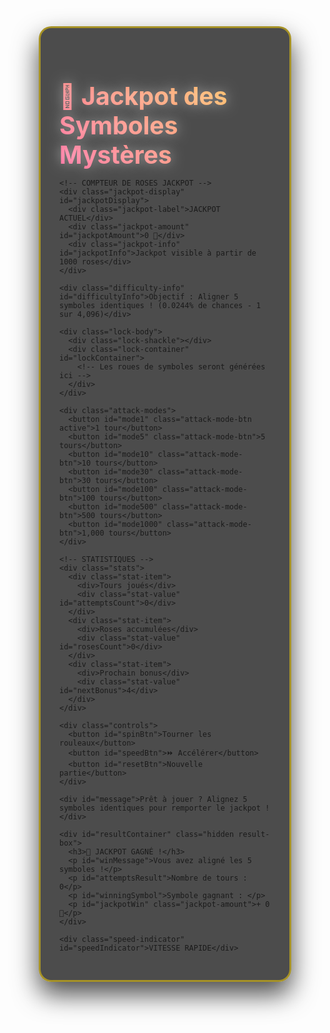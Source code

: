 
<!DOCTYPE html>
<html lang="fr">
<head>
  <meta charset="UTF-8">
  <meta name="viewport" content="width=device-width, initial-scale=1.0">
  <title>🎰 Jackpot des Symboles Mystères</title>
  <style>
    * {
      margin: 0;
      padding: 0;
      box-sizing: border-box;
    }

    body {
      font-family: 'Arial', sans-serif;
      background: linear-gradient(135deg, #1a1a2e, #16213e, #0f3460);
      color: #fff;
      text-align: center;
      min-height: 100vh;
      padding: 20px;
      display: flex;
      justify-content: center;
      align-items: center;
    }

    .game-container {
      max-width: 900px;
      width: 100%;
      background: rgba(0, 0, 0, 0.7);
      border-radius: 20px;
      padding: 30px;
      backdrop-filter: blur(10px);
      box-shadow: 0 20px 40px rgba(0, 0, 0, 0.7);
      border: 3px solid rgba(255, 215, 0, 0.5);
      position: relative;
      overflow: hidden;
    }

    .game-container::before {
      content: '';
      position: absolute;
      top: -5px;
      left: -5px;
      right: -5px;
      bottom: -5px;
      background: linear-gradient(45deg, #ffd700, #ff6b9d, #c44569, #ffd700);
      border-radius: 25px;
      z-index: -1;
      animation: borderGlow 3s linear infinite;
    }

    @keyframes borderGlow {
      0% { filter: hue-rotate(0deg); }
      100% { filter: hue-rotate(360deg); }
    }

    h1 {
      font-size: 2.8em;
      margin-bottom: 15px;
      text-shadow: 0 0 20px rgba(255, 255, 255, 0.5);
      background: linear-gradient(45deg, #ff6b9d, #feca57);
      -webkit-background-clip: text;
      -webkit-text-fill-color: transparent;
      background-clip: text;
    }

    .jackpot-display {
      background: linear-gradient(45deg, #e74c3c, #c0392b);
      padding: 15px;
      border-radius: 15px;
      margin: 15px 0;
      border: 3px solid gold;
      animation: jackpotPulse 2s infinite;
      box-shadow: 0 0 20px rgba(231, 76, 60, 0.5);
    }

    @keyframes jackpotPulse {
      0%, 100% { transform: scale(1); box-shadow: 0 0 20px rgba(231, 76, 60, 0.5); }
      50% { transform: scale(1.02); box-shadow: 0 0 30px rgba(231, 76, 60, 0.8); }
    }

    .jackpot-amount {
      font-size: 2.5em;
      font-weight: bold;
      color: gold;
      text-shadow: 0 0 10px rgba(0,0,0,0.8);
    }

    .jackpot-label {
      font-size: 1.2em;
      color: white;
      margin-bottom: 5px;
    }

    .lock-container {
      display: flex;
      justify-content: center;
      gap: 15px;
      margin: 30px 0;
      perspective: 1000px;
      flex-wrap: wrap;
    }

    .symbol-wheel {
      width: 80px;
      height: 120px;
      background: linear-gradient(145deg, #2c3e50, #34495e);
      border-radius: 10px;
      display: flex;
      justify-content: center;
      align-items: center;
      font-size: 3em;
      font-weight: bold;
      color: #feca57;
      box-shadow: 
        inset 0 0 10px rgba(0, 0, 0, 0.5),
        0 5px 15px rgba(0, 0, 0, 0.3);
      border: 3px solid #feca57;
      position: relative;
      overflow: hidden;
      transition: transform 0.3s;
    }

    .symbol-wheel:hover {
      transform: translateY(-5px);
    }

    .symbol-wheel::before {
      content: '';
      position: absolute;
      top: 0;
      left: 0;
      right: 0;
      height: 50%;
      background: linear-gradient(to bottom, rgba(255,255,255,0.1), transparent);
      pointer-events: none;
    }

    .symbol-wheel::after {
      content: '';
      position: absolute;
      top: 50%;
      left: 0;
      right: 0;
      height: 2px;
      background: #feca57;
      box-shadow: 0 0 10px #feca57;
    }

    .symbol-wheel.winning {
      animation: winPulse 0.5s ease-in-out 3;
      background: linear-gradient(145deg, #27ae60, #2ecc71);
      color: white;
    }

    @keyframes winPulse {
      0%, 100% { transform: scale(1); }
      50% { transform: scale(1.1); }
    }

    .symbol-wheel.spinning {
      animation: spinSymbol 0.1s linear infinite;
    }

    .symbol-wheel.fast-spin {
      animation: spinSymbol 0.03s linear infinite;
    }

    @keyframes spinSymbol {
      0% { transform: translateY(0); }
      50% { transform: translateY(-5px); }
      100% { transform: translateY(0); }
    }

    .symbol-image {
      width: 60px;
      height: 60px;
      object-fit: contain;
      filter: drop-shadow(0 0 5px rgba(255, 255, 255, 0.5));
    }

    .attack-modes {
      display: flex;
      justify-content: center;
      gap: 10px;
      margin: 20px 0;
      flex-wrap: wrap;
    }

    .attack-mode-btn {
      padding: 10px 15px;
      font-size: 14px;
      cursor: pointer;
      border: 2px solid rgba(255, 255, 255, 0.3);
      border-radius: 20px;
      background: rgba(255, 255, 255, 0.1);
      color: #fff;
      transition: all 0.3s ease;
      backdrop-filter: blur(5px);
      min-width: 60px;
      font-weight: bold;
    }

    .attack-mode-btn:hover {
      background: rgba(255, 255, 255, 0.2);
      transform: translateY(-2px);
    }

    .attack-mode-btn.active {
      background: linear-gradient(45deg, #ff6b9d, #feca57);
      border-color: #fff;
      box-shadow: 0 0 20px rgba(255, 255, 255, 0.5);
    }

    .controls {
      margin: 25px 0;
      display: flex;
      justify-content: center;
      flex-wrap: wrap;
      gap: 10px;
    }

    button {
      padding: 15px 30px;
      margin: 5px;
      font-size: 18px;
      cursor: pointer;
      border: none;
      border-radius: 50px;
      background: linear-gradient(45deg, #ff6b9d, #c44569);
      color: #fff;
      transition: all 0.3s ease;
      box-shadow: 0 5px 15px rgba(0, 0, 0, 0.3);
      text-transform: uppercase;
      font-weight: bold;
      letter-spacing: 1px;
      position: relative;
      overflow: hidden;
    }

    button::before {
      content: '';
      position: absolute;
      top: 0;
      left: -100%;
      width: 100%;
      height: 100%;
      background: linear-gradient(90deg, transparent, rgba(255,255,255,0.2), transparent);
      transition: 0.5s;
    }

    button:hover::before {
      left: 100%;
    }

    button:hover {
      transform: translateY(-3px);
      box-shadow: 0 8px 25px rgba(0, 0, 0, 0.4);
      background: linear-gradient(45deg, #feca57, #ff6b9d);
    }

    button:active {
      transform: translateY(0);
    }

    button:disabled {
      background: #555;
      cursor: not-allowed;
      transform: none;
      box-shadow: none;
    }

    button:disabled:hover::before {
      left: -100%;
    }

    #spinBtn {
      background: linear-gradient(45deg, #27ae60, #2ecc71);
      font-size: 20px;
      padding: 18px 40px;
    }

    #spinBtn:hover {
      background: linear-gradient(45deg, #2ecc71, #27ae60);
    }

    #speedBtn {
      background: linear-gradient(45deg, #3498db, #2980b9);
      font-size: 16px;
      padding: 15px 25px;
    }

    #speedBtn:hover {
      background: linear-gradient(45deg, #2980b9, #3498db);
    }

    #speedBtn.active {
      background: linear-gradient(45deg, #e74c3c, #c0392b);
      animation: pulseSpeed 1s infinite;
    }

    @keyframes pulseSpeed {
      0%, 100% { transform: scale(1); }
      50% { transform: scale(1.05); }
    }

    #message {
      margin: 20px 0;
      font-size: 1.3em;
      font-weight: bold;
      text-shadow: 0 0 10px rgba(255, 255, 255, 0.8);
      min-height: 40px;
      display: flex;
      align-items: center;
      justify-content: center;
    }

    .result-box {
      background: linear-gradient(135deg, rgba(39, 174, 96, 0.9), rgba(46, 204, 113, 0.9));
      padding: 20px;
      border-radius: 15px;
      margin: 20px 0;
      border: 2px solid rgba(255, 255, 255, 0.5);
      backdrop-filter: blur(10px);
      animation: fadeInUp 0.5s ease;
    }

    @keyframes fadeInUp {
      from {
        opacity: 0;
        transform: translateY(30px);
      }
      to {
        opacity: 1;
        transform: translateY(0);
      }
    }

    .hidden {
      display: none;
    }

    .stats {
      display: flex;
      justify-content: space-around;
      margin: 20px 0;
      background: rgba(255, 255, 255, 0.1);
      padding: 15px;
      border-radius: 10px;
      flex-wrap: wrap;
    }

    .stat-item {
      display: flex;
      flex-direction: column;
      margin: 5px 10px;
    }

    .stat-value {
      font-size: 1.8em;
      font-weight: bold;
      color: #feca57;
    }

    .win-animation {
      position: fixed;
      top: 0;
      left: 0;
      width: 100%;
      height: 100%;
      pointer-events: none;
      z-index: 1000;
      display: flex;
      justify-content: center;
      align-items: center;
    }

    .confetti {
      position: absolute;
      width: 10px;
      height: 10px;
      background: #feca57;
      opacity: 0;
    }

    @keyframes confettiFall {
      0% {
        transform: translateY(-100px) rotate(0deg);
        opacity: 1;
      }
      100% {
        transform: translateY(1000px) rotate(360deg);
        opacity: 0;
      }
    }

    .win-text {
      font-size: 5em;
      font-weight: bold;
      color: #feca57;
      text-shadow: 0 0 20px rgba(254, 202, 87, 0.8);
      animation: textPulse 1s ease-in-out infinite;
    }

    @keyframes textPulse {
      0%, 100% { transform: scale(1); }
      50% { transform: scale(1.1); }
    }

    .lock-body {
      width: 100%;
      max-width: 600px;
      height: 150px;
      background: linear-gradient(145deg, #8B4513, #A0522D);
      margin: 0 auto 20px;
      border-radius: 10px;
      position: relative;
      box-shadow: 0 10px 20px rgba(0,0,0,0.5);
      display: flex;
      justify-content: center;
      align-items: center;
    }

    .lock-shackle {
      position: absolute;
      top: -60px;
      left: 50%;
      transform: translateX(-50%);
      width: 120px;
      height: 80px;
      border: 15px solid #D2691E;
      border-bottom: none;
      border-radius: 60px 60px 0 0;
      z-index: 1;
    }

    .difficulty-info {
      margin: 10px 0;
      font-size: 1.1em;
      color: #feca57;
    }

    /* ANIMATIONS DE RÉCOMPENSE */
    .reward-animation {
      position: fixed;
      top: 0;
      left: 0;
      width: 100%;
      height: 100%;
      display: flex;
      justify-content: center;
      align-items: center;
      z-index: 9999;
      background: rgba(0, 0, 0, 0.95);
      animation: rewardFadeIn 0.8s ease;
    }

    @keyframes rewardFadeIn {
      from { 
        opacity: 0; 
        background: rgba(0, 0, 0, 0);
      }
      to { 
        opacity: 1; 
        background: rgba(0, 0, 0, 0.95);
      }
    }

    .reward-popup {
      background: linear-gradient(135deg, #ff6b9d, #feca57, #ff6b9d);
      padding: 40px;
      border-radius: 25px;
      text-align: center;
      max-width: 600px;
      animation: rewardScaleIn 0.8s ease;
      border: 4px solid gold;
      box-shadow: 0 0 50px rgba(255, 215, 0, 0.8);
      position: relative;
      overflow: hidden;
      z-index: 10000;
    }

    .reward-popup::before {
      content: '';
      position: absolute;
      top: -50%;
      left: -50%;
      width: 200%;
      height: 200%;
      background: linear-gradient(45deg, transparent, rgba(255,255,255,0.3), transparent);
      animation: shine 3s infinite;
      transform: rotate(45deg);
    }

    @keyframes shine {
      0% { transform: translateX(-100%) translateY(-100%) rotate(45deg); }
      100% { transform: translateX(100%) translateY(100%) rotate(45deg); }
    }

    @keyframes rewardScaleIn {
      from { 
        transform: scale(0.3) rotate(-10deg);
        opacity: 0;
      }
      to { 
        transform: scale(1) rotate(0deg);
        opacity: 1;
      }
    }

    .reward-popup-icon {
      font-size: 8em;
      margin-bottom: 20px;
      animation: rewardBounce 1s infinite, glow 2s infinite;
      filter: drop-shadow(0 0 20px rgba(255, 255, 255, 0.8));
    }

    @keyframes rewardBounce {
      0%, 100% { transform: translateY(0) scale(1); }
      50% { transform: translateY(-30px) scale(1.2); }
    }

    @keyframes glow {
      0%, 100% { filter: drop-shadow(0 0 20px rgba(255, 255, 255, 0.8)); }
      50% { filter: drop-shadow(0 0 40px rgba(255, 255, 255, 1)); }
    }

    .reward-popup-title {
      font-size: 3.5em;
      margin-bottom: 15px;
      color: white;
      text-shadow: 0 0 20px rgba(0,0,0,0.8);
      background: linear-gradient(45deg, #ff6b9d, #feca57);
      -webkit-background-clip: text;
      -webkit-text-fill-color: transparent;
      background-clip: text;
      animation: titlePulse 2s infinite;
    }

    @keyframes titlePulse {
      0%, 100% { transform: scale(1); }
      50% { transform: scale(1.1); }
    }

    .reward-popup-description {
      font-size: 1.5em;
      margin-bottom: 25px;
      color: white;
      font-weight: bold;
      text-shadow: 0 0 10px rgba(0,0,0,0.5);
    }

    .reward-close {
      padding: 15px 30px;
      background: linear-gradient(45deg, #2ecc71, #27ae60);
      border: none;
      border-radius: 50px;
      color: white;
      font-size: 1.3em;
      cursor: pointer;
      transition: all 0.3s;
      font-weight: bold;
      box-shadow: 0 5px 15px rgba(0,0,0,0.3);
      z-index: 10001;
    }

    .reward-close:hover {
      background: linear-gradient(45deg, #27ae60, #2ecc71);
      transform: scale(1.1);
      box-shadow: 0 8px 25px rgba(0,0,0,0.4);
    }

    .speed-indicator {
      position: absolute;
      top: 10px;
      right: 10px;
      background: linear-gradient(45deg, #e74c3c, #c0392b);
      color: white;
      padding: 5px 10px;
      border-radius: 15px;
      font-size: 0.8em;
      font-weight: bold;
      display: none;
    }

    /* COULEURS POUR CHAQUE SYMBOLE */
    .symbol-1 { border-color: #9b59b6; }
    .symbol-2 { border-color: #e74c3c; }
    .symbol-3 { border-color: #f39c12; }
    .symbol-4 { border-color: #34495e; }
    .symbol-5 { border-color: #7f8c8d; }
    .symbol-6 { border-color: #27ae60; }
    .symbol-7 { border-color: #8e44ad; }
    .symbol-8 { border-color: #d35400; }

    .symbol-1.winning { background: linear-gradient(145deg, #8e44ad, #9b59b6); }
    .symbol-2.winning { background: linear-gradient(145deg, #c0392b, #e74c3c); }
    .symbol-3.winning { background: linear-gradient(145deg, #e67e22, #f39c12); }
    .symbol-4.winning { background: linear-gradient(145deg, #2c3e50, #34495e); }
    .symbol-5.winning { background: linear-gradient(145deg, #636e72, #7f8c8d); }
    .symbol-6.winning { background: linear-gradient(145deg, #27ae60, #2ecc71); }
    .symbol-7.winning { background: linear-gradient(145deg, #8e44ad, #9b59b6); }
    .symbol-8.winning { background: linear-gradient(145deg, #e67e22, #f39c12); }

    .jackpot-hidden {
      opacity: 0.3;
      filter: blur(3px);
    }

    .jackpot-visible {
      opacity: 1;
      filter: none;
    }

    @media (max-width: 768px) {
      .game-container {
        padding: 20px;
        margin: 10px;
      }
      
      h1 {
        font-size: 2.2em;
      }
      
      .symbol-wheel {
        width: 70px;
        height: 100px;
      }
      
      .symbol-image {
        width: 50px;
        height: 50px;
      }
      
      button {
        padding: 12px 25px;
        font-size: 16px;
      }
      
      #spinBtn {
        font-size: 18px;
        padding: 15px 30px;
      }

      .attack-mode-btn {
        padding: 8px 12px;
        font-size: 12px;
        min-width: 50px;
      }

      .controls {
        flex-direction: column;
        align-items: center;
      }
    }

    @media (max-width: 480px) {
      .symbol-wheel {
        width: 60px;
        height: 90px;
      }
      
      .symbol-image {
        width: 40px;
        height: 40px;
      }
      
      .lock-container {
        gap: 8px;
      }

      .attack-modes {
        gap: 5px;
      }

      .attack-mode-btn {
        padding: 6px 10px;
        font-size: 11px;
        min-width: 45px;
      }
    }
  </style>
</head>
<body>
  <div class="game-container">
    <h1>🎰 Jackpot des Symboles Mystères</h1>
    
    <!-- COMPTEUR DE ROSES JACKPOT -->
    <div class="jackpot-display" id="jackpotDisplay">
      <div class="jackpot-label">JACKPOT ACTUEL</div>
      <div class="jackpot-amount" id="jackpotAmount">0 🌹</div>
      <div class="jackpot-info" id="jackpotInfo">Jackpot visible à partir de 1000 roses</div>
    </div>

    <div class="difficulty-info" id="difficultyInfo">Objectif : Aligner 5 symboles identiques ! (0.0244% de chances - 1 sur 4,096)</div>
    
    <div class="lock-body">
      <div class="lock-shackle"></div>
      <div class="lock-container" id="lockContainer">
        <!-- Les roues de symboles seront générées ici -->
      </div>
    </div>

    <div class="attack-modes">
      <button id="mode1" class="attack-mode-btn active">1 tour</button>
      <button id="mode5" class="attack-mode-btn">5 tours</button>
      <button id="mode10" class="attack-mode-btn">10 tours</button>
      <button id="mode30" class="attack-mode-btn">30 tours</button>
      <button id="mode100" class="attack-mode-btn">100 tours</button>
      <button id="mode500" class="attack-mode-btn">500 tours</button>
      <button id="mode1000" class="attack-mode-btn">1,000 tours</button>
    </div>

    <!-- STATISTIQUES -->
    <div class="stats">
      <div class="stat-item">
        <div>Tours joués</div>
        <div class="stat-value" id="attemptsCount">0</div>
      </div>
      <div class="stat-item">
        <div>Roses accumulées</div>
        <div class="stat-value" id="rosesCount">0</div>
      </div>
      <div class="stat-item">
        <div>Prochain bonus</div>
        <div class="stat-value" id="nextBonus">4</div>
      </div>
    </div>

    <div class="controls">
      <button id="spinBtn">Tourner les rouleaux</button>
      <button id="speedBtn">⏩ Accélérer</button>
      <button id="resetBtn">Nouvelle partie</button>
    </div>

    <div id="message">Prêt à jouer ? Alignez 5 symboles identiques pour remporter le jackpot !</div>

    <div id="resultContainer" class="hidden result-box">
      <h3>🎉 JACKPOT GAGNÉ !</h3>
      <p id="winMessage">Vous avez aligné les 5 symboles !</p>
      <p id="attemptsResult">Nombre de tours : 0</p>
      <p id="winningSymbol">Symbole gagnant : </p>
      <p id="jackpotWin" class="jackpot-amount">+ 0 🌹</p>
    </div>

    <div class="speed-indicator" id="speedIndicator">VITESSE RAPIDE</div>
  </div>

  <script>
    // Variables du jeu
    let symbols = [];
    let attempts = 0;
    let isSpinning = false;
    let winAnimationActive = false;
    let attackMode = 1;
    let currentDifficulty = 5; // 5 symboles (niveau 2 uniquement)
    let isFastMode = false;
    let lastWinningSymbol = null;
    let rosesCount = 0;
    let jackpotAmount = 0;
    let bonusCounter = 0;

    // Symboles disponibles avec le symbole remplacé
    const symbolTypes = [
      { 
        type: 'symbol1', 
        image: 'https://i.ibb.co/whJNdnxZ/symbol1.png', 
        name: 'Symbole 1',
        colorClass: 'symbol-1'
      },
      { 
        type: 'symbol2', 
        image: 'https://i.ibb.co/ymsZKVwn/symbol2.png', 
        name: 'Symbole 2',
        colorClass: 'symbol-2'
      },
      { 
        type: 'symbol3', 
        image: 'https://i.ibb.co/gbf2RYFk/symbol3.png', 
        name: 'Symbole 3',
        colorClass: 'symbol-3'
      },
      { 
        type: 'symbol4', 
        image: 'https://i.ibb.co/sv8c6sRK/symbol4.png', 
        name: 'Symbole 4',
        colorClass: 'symbol-4'
      },
      { 
        type: 'symbol5', 
        image: 'https://i.ibb.co/Xr6J8bfK/symbol5.png', 
        name: 'Symbole 5',
        colorClass: 'symbol-5'
      },
      { 
        type: 'symbol6', 
        image: 'https://i.ibb.co/prk8cpBr/symbol6.png',  // Symbole remplacé
        name: 'Symbole 6',
        colorClass: 'symbol-6'
      },
      { 
        type: 'symbol7', 
        image: 'https://i.ibb.co/2fBDM0x/symbol7.png', 
        name: 'Symbole 7',
        colorClass: 'symbol-7'
      },
      { 
        type: 'symbol8', 
        image: 'https://i.ibb.co/gbnj5Qzw/symbol8.png', 
        name: 'Symbole 8',
        colorClass: 'symbol-8'
      }
    ];

    // Éléments DOM
    const lockContainer = document.getElementById('lockContainer');
    const spinBtn = document.getElementById('spinBtn');
    const speedBtn = document.getElementById('speedBtn');
    const resetBtn = document.getElementById('resetBtn');
    const message = document.getElementById('message');
    const resultContainer = document.getElementById('resultContainer');
    const attemptsCount = document.getElementById('attemptsCount');
    const rosesCountElement = document.getElementById('rosesCount');
    const nextBonusElement = document.getElementById('nextBonus');
    const jackpotAmountElement = document.getElementById('jackpotAmount');
    const jackpotDisplay = document.getElementById('jackpotDisplay');
    const jackpotInfo = document.getElementById('jackpotInfo');
    const attemptsResult = document.getElementById('attemptsResult');
    const winMessage = document.getElementById('winMessage');
    const winningSymbolElement = document.getElementById('winningSymbol');
    const jackpotWinElement = document.getElementById('jackpotWin');
    const difficultyInfo = document.getElementById('difficultyInfo');
    const speedIndicator = document.getElementById('speedIndicator');

    // Initialisation du jeu
    function initGame() {
      attempts = 0;
      rosesCount = 0;
      jackpotAmount = 0;
      bonusCounter = 0;
      symbols = Array(currentDifficulty).fill(0).map(() => getRandomSymbol());
      updateDisplay();
      updateStats();
      resultContainer.classList.add('hidden');
      updateDifficultyInfo();
      message.textContent = `Prêt à jouer ? Alignez ${currentDifficulty} symboles identiques pour remporter le jackpot !`;
      spinBtn.disabled = false;
      removeWinClasses();
      updateJackpotDisplay();
    }

    // Mettre à jour les statistiques
    function updateStats() {
      attemptsCount.textContent = attempts;
      rosesCountElement.textContent = rosesCount;
      nextBonusElement.textContent = 4 - (bonusCounter % 4);
    }

    // Mettre à jour l'affichage du jackpot
    function updateJackpotDisplay() {
      jackpotAmountElement.textContent = `${jackpotAmount} 🌹`;
      
      if (jackpotAmount >= 1000) {
        jackpotDisplay.classList.remove('jackpot-hidden');
        jackpotDisplay.classList.add('jackpot-visible');
        jackpotInfo.textContent = `Jackpot progressif ! Gagnez ${jackpotAmount} roses !`;
      } else {
        jackpotDisplay.classList.remove('jackpot-visible');
        jackpotDisplay.classList.add('jackpot-hidden');
        jackpotInfo.textContent = `Jackpot visible à partir de 1000 roses`;
      }
    }

    // Obtenir un symbole aléatoire
    function getRandomSymbol() {
      return Math.floor(Math.random() * symbolTypes.length);
    }

    // Mise à jour de l'affichage des symboles
    function updateDisplay() {
      lockContainer.innerHTML = '';
      
      symbols.forEach((symbolIndex, index) => {
        const symbolElement = document.createElement('div');
        symbolElement.className = `symbol-wheel ${symbolTypes[symbolIndex].colorClass}`;
        symbolElement.id = `symbol${index + 1}`;
        
        const symbolData = symbolTypes[symbolIndex];
        const img = document.createElement('img');
        img.src = symbolData.image;
        img.alt = symbolData.name;
        img.className = 'symbol-image';
        symbolElement.appendChild(img);
        
        lockContainer.appendChild(symbolElement);
      });
    }

    // Mise à jour des informations de difficulté
    function updateDifficultyInfo() {
      difficultyInfo.textContent = `Objectif : Aligner 5 symboles identiques ! (0.0244% de chances - 1 sur 4,096)`;
    }

    // Supprimer les classes de victoire
    function removeWinClasses() {
      document.querySelectorAll('.symbol-wheel').forEach(symbol => {
        symbol.classList.remove('winning');
        symbol.classList.remove('spinning');
        symbol.classList.remove('fast-spin');
        
        symbolTypes.forEach((sym, index) => {
          symbol.classList.remove(sym.colorClass);
        });
        
        const currentSymbol = symbols[parseInt(symbol.id.replace('symbol', '')) - 1];
        if (currentSymbol !== undefined) {
          symbol.classList.add(symbolTypes[currentSymbol].colorClass);
        }
      });
    }

    // Vérifier la victoire
    function checkWin() {
      const firstSymbol = symbols[0];
      for (let i = 1; i < symbols.length; i++) {
        if (symbols[i] !== firstSymbol) {
          return false;
        }
      }
      
      lastWinningSymbol = firstSymbol;
      return true;
    }

    // Gérer le bonus de roses
    function handleRoseBonus() {
      bonusCounter++;
      
      // Ajouter une rose seulement tous les 4 tours
      if (bonusCounter % 4 === 0) {
        rosesCount += 1;
        jackpotAmount += 1;
        message.textContent = `🌹 +1 rose ajoutée au jackpot !`;
        
        updateStats();
        updateJackpotDisplay();
      }
    }

    // Animation de rotation d'un symbole
    function spinSymbol(index) {
      return new Promise(resolve => {
        const symbolElement = document.getElementById(`symbol${index + 1}`);
        if (!symbolElement) return resolve();
        
        if (isFastMode) {
          symbolElement.classList.add('spinning', 'fast-spin');
        } else {
          symbolElement.classList.add('spinning');
        }
        
        let spins = 0;
        const maxSpins = isFastMode ? 5 + Math.floor(Math.random() * 5) : 10 + Math.floor(Math.random() * 10);
        const spinInterval = isFastMode ? 30 : 100;
        
        const spinIntervalId = setInterval(() => {
          symbols[index] = getRandomSymbol();
          updateSingleSymbol(index);
          spins++;
          
          if (spins >= maxSpins) {
            clearInterval(spinIntervalId);
            symbolElement.classList.remove('spinning', 'fast-spin');
            setTimeout(resolve, isFastMode ? 20 : 100);
          }
        }, spinInterval);
      });
    }

    // Mettre à jour un seul symbole
    function updateSingleSymbol(index) {
      const symbolElement = document.getElementById(`symbol${index + 1}`);
      if (!symbolElement) return;
      
      symbolTypes.forEach(sym => {
        symbolElement.classList.remove(sym.colorClass);
      });
      
      const symbolData = symbolTypes[symbols[index]];
      symbolElement.classList.add(symbolData.colorClass);
      
      symbolElement.innerHTML = '';
      const img = document.createElement('img');
      img.src = symbolData.image;
      img.alt = symbolData.name;
      img.className = 'symbol-image';
      symbolElement.appendChild(img);
    }

    // Basculer le mode accéléré
    function toggleSpeedMode() {
      isFastMode = !isFastMode;
      
      if (isFastMode) {
        speedBtn.classList.add('active');
        speedBtn.innerHTML = '⏩ Ralenti';
        speedIndicator.style.display = 'block';
        message.textContent = 'Mode accéléré activé !';
      } else {
        speedBtn.classList.remove('active');
        speedBtn.innerHTML = '⏩ Accélérer';
        speedIndicator.style.display = 'none';
        message.textContent = 'Mode normal activé';
      }
    }

    // Afficher la récompense
    function showReward() {
      const rewardAnimation = document.createElement('div');
      rewardAnimation.className = 'reward-animation';
      
      rewardAnimation.innerHTML = `
        <div class="reward-popup">
          <div class="reward-popup-icon">
            <img src="${symbolTypes[lastWinningSymbol].image}" alt="${symbolTypes[lastWinningSymbol].name}" style="width: 100px; height: 100px;">
          </div>
          <div class="reward-popup-title">JACKPOT GAGNÉ !</div>
          <div class="reward-popup-description">Vous avez remporté ${jackpotAmount} roses !</div>
          <button class="reward-close">CONTINUER</button>
        </div>
      `;
      
      document.body.appendChild(rewardAnimation);
      
      const closeButton = rewardAnimation.querySelector('.reward-close');
      closeButton.addEventListener('click', () => {
        document.body.removeChild(rewardAnimation);
      });
      
      setTimeout(() => {
        if (document.body.contains(rewardAnimation)) {
          document.body.removeChild(rewardAnimation);
        }
      }, 7000);
    }

    // Tourner tous les symboles
    async function spinAllSymbols() {
      if (isSpinning) return;
      
      isSpinning = true;
      spinBtn.disabled = true;
      message.textContent = "Les rouleaux tournent...";
      
      for (let coup = 0; coup < attackMode; coup++) {
        let canWin = true;
        let firstSymbol = null;
        
        // Faire tourner les symboles un par un et s'arrêter dès qu'il n'y a plus de chance
        for (let i = 0; i < currentDifficulty && canWin; i++) {
          await spinSymbol(i);
          
          if (i === 0) {
            // Premier symbole : on garde sa valeur comme référence
            firstSymbol = symbols[0];
          } else {
            // Symboles suivants : vérifier s'ils sont identiques au premier
            if (symbols[i] !== firstSymbol) {
              canWin = false;
              message.textContent = `Pas de chance... Symbole ${i + 1} différent !`;
            }
          }
        }
        
        attempts++;
        
        // Gérer le bonus de roses
        handleRoseBonus();
        updateStats();
        
        if (canWin && checkWin()) {
          await winGame();
          break;
        } else if (coup < attackMode - 1) {
          await new Promise(resolve => setTimeout(resolve, isFastMode ? 100 : 300));
        }
      }
      
      if (!checkWin()) {
        const symbolCounts = {};
        symbols.forEach(symbolIndex => {
          const symbolName = symbolTypes[symbolIndex].name;
          symbolCounts[symbolName] = (symbolCounts[symbolName] || 0) + 1;
        });
        
        const maxCount = Math.max(...Object.values(symbolCounts));
        message.textContent = `Maximum ${maxCount} symboles identiques - Jackpot: ${jackpotAmount} roses`;
      }
      
      isSpinning = false;
      spinBtn.disabled = false;
    }

    // Gestion de la victoire
    async function winGame() {
      winAnimationActive = true;
      const winningSymbol = symbolTypes[lastWinningSymbol];
      message.textContent = `🎉 JACKPOT ! Vous avez aligné ${currentDifficulty} ${winningSymbol.name}s ! 🎉`;
      
      for (let i = 0; i < currentDifficulty; i++) {
        setTimeout(() => {
          const symbolElement = document.getElementById(`symbol${i + 1}`);
          if (symbolElement) symbolElement.classList.add('winning');
        }, i * 200);
      }
      
      winMessage.textContent = `Vous avez aligné ${currentDifficulty} ${winningSymbol.name}s !`;
      attemptsResult.textContent = `Nombre de tours : ${attempts}`;
      winningSymbolElement.textContent = `Symbole gagnant : ${winningSymbol.name}`;
      jackpotWinElement.textContent = `+ ${jackpotAmount} 🌹`;
      
      await new Promise(resolve => setTimeout(resolve, 1500));
      resultContainer.classList.remove('hidden');
      
      showReward();
      
      setTimeout(() => {
        winAnimationActive = false;
      }, 5000);
    }

    // Définir le mode d'attaque
    function setAttackMode(mode) {
      attackMode = mode;
      
      document.querySelectorAll('.attack-mode-btn').forEach(btn => {
        btn.classList.remove('active');
      });
      
      document.getElementById(`mode${mode}`).classList.add('active');
      
      spinBtn.textContent = `Tourner (${mode.toLocaleString()} tour${mode > 1 ? 's' : ''})`;
    }

    // Événements
    spinBtn.addEventListener('click', spinAllSymbols);
    speedBtn.addEventListener('click', toggleSpeedMode);
    resetBtn.addEventListener('click', initGame);

    document.getElementById("mode1").addEventListener("click", () => setAttackMode(1));
    document.getElementById("mode5").addEventListener("click", () => setAttackMode(5));
    document.getElementById("mode10").addEventListener("click", () => setAttackMode(10));
    document.getElementById("mode30").addEventListener("click", () => setAttackMode(30));
    document.getElementById("mode100").addEventListener("click", () => setAttackMode(100));
    document.getElementById("mode500").addEventListener("click", () => setAttackMode(500));
    document.getElementById("mode1000").addEventListener("click", () => setAttackMode(1000));

    // Raccourcis clavier
    document.addEventListener('keydown', (e) => {
      if (e.key === ' ' || e.key === 'Enter') {
        e.preventDefault();
        if (!isSpinning && !winAnimationActive) {
          spinAllSymbols();
        }
      }
      
      if (e.key === 'r' || e.key === 'R') {
        initGame();
      }
      
      if (e.key === 's' || e.key === 'S') {
        toggleSpeedMode();
      }
      
      if (e.key >= '1' && e.key <= '7') {
        const modes = [1, 5, 10, 30, 100, 500, 1000];
        const index = parseInt(e.key) - 1;
        if (index < modes.length) {
          setAttackMode(modes[index]);
        }
      }
    });

    // Initialisation au chargement
    window.addEventListener('load', initGame);
  </script>
</body>
</html>
